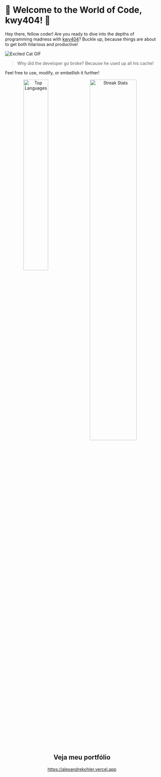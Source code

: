 # 🤣 Welcome to the World of Code, kwy404! 🎉

Hey there, fellow coder! Are you ready to dive into the depths of programming madness with [kwy404](https://github.com/kwy404)? Buckle up, because things are about to get both hilarious and productive!

![Excited Cat GIF](https://media.giphy.com/media/11sBLVxNs7v6WA/giphy.gif)

> Why did the developer go broke? Because he used up all his cache!

Feel free to use, modify, or embellish it further!

<p align="center">
  <a href="https://github.com/kwy404">
    <img align="left" width="40%" src="https://github-readme-stats.vercel.app/api/top-langs/?username=kwy404&layout=compact&theme=tokyonight" alt="Top Languages" />
  </a>
  <img width="55%" src="https://github-readme-streak-stats.herokuapp.com/?user=kwy404&theme=tokyonight" alt="Streak Stats" />
</p>
<br />

<h2 align="center">Veja meu portfólio</h2>
<p align="center">
  <a href="https://alexandrekohler.vercel.app" target="_blank">https://alexandrekohler.vercel.app</a>
</p>
